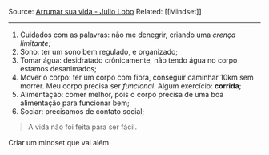 Source: [Arrumar sua vida - Julio Lobo](https://www.youtube.com/watch?v=tK7vG9X2vdI)
Related: [[Mindset]]

---

1. Cuidados com as palavras: não me denegrir, criando uma *crença limitante*;
2. Sono: ter um sono bem regulado, e organizado;
3. Tomar água: desidratado crônicamente, não tendo água no corpo estamos desanimados;
4. Mover o corpo: ter um corpo com fibra, conseguir caminhar 10km sem morrer. Meu corpo precisa ser *funcional*. Algum exercício: **corrida**;
5. Alimentação: comer melhor, pois o corpo precisa de uma boa alimentação para funcionar bem;
6. Sociar: precisamos de contato social;

> A vida não foi feita para ser fácil.

Criar um mindset que vai além